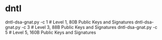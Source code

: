 # dntl

dntl-dsa-gnat.py -c 1 # Level 1, 80B Public Keys and Signatures
dntl-dsa-gnat.py -c 3 # Level 3, 88B Public Keys and Signatures
dntl-dsa-gnat.py -c 5 # Level 5, 160B Public Keys and Signatures


